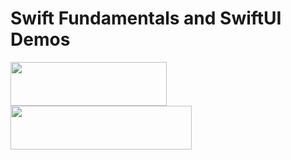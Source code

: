 # Swift Fundamentals and SwiftUI Demos
<img align="left" src="https://user-images.githubusercontent.com/63741198/113575362-2c910000-9637-11eb-8be9-c850e8f1257a.png" width=250 height=70>
<img src="https://user-images.githubusercontent.com/63741198/113575400-3b77b280-9637-11eb-8ec8-dd991e209440.png" width=290 height=70>
